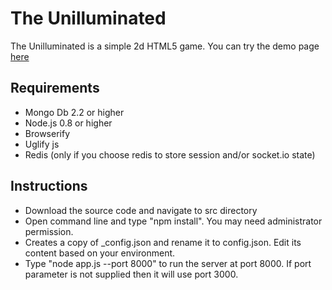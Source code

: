 The Unilluminated
=============

The Unilluminated is a simple 2d HTML5 game. You can try the demo page [here](http://www.unilluminated.com)

## Requirements ##
- Mongo Db 2.2 or higher
- Node.js 0.8 or higher
- Browserify 
- Uglify js
- Redis (only if you choose redis to store session and/or socket.io state)
   
## Instructions ##
- Download the source code and navigate to src directory
- Open command line and type "npm install". You may need administrator permission.
- Creates a copy of _config.json and rename it to config.json. Edit its content based on your environment.
- Type "node app.js --port 8000" to run the server at port 8000. If port parameter is not supplied then it will use port 3000. 




